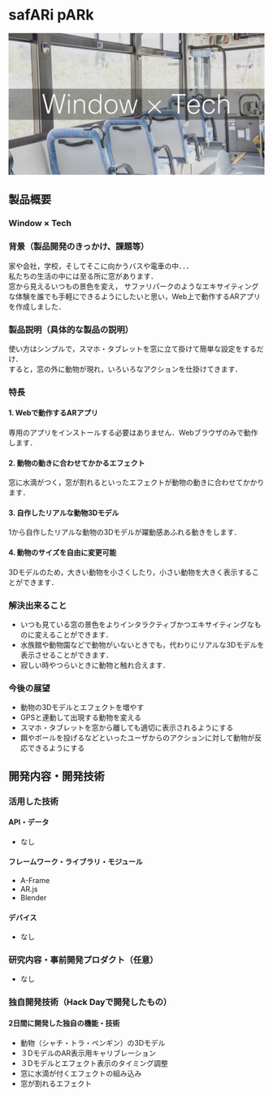 # safARi pARk
[![](icon.png)](https://www.youtube.com/watch?v=9qqb6DSn8jo&feature=youtu.be)

## 製品概要
### Window × Tech

### 背景（製品開発のきっかけ、課題等）
家や会社，学校，そしてそこに向かうバスや電車の中．．．<br>
私たちの生活の中には至る所に窓があります．<br>
窓から見えるいつもの景色を変え，
サファリパークのようなエキサイティングな体験を誰でも手軽にできるようにしたいと思い，Web上で動作するARアプリを作成しました．

### 製品説明（具体的な製品の説明）
使い方はシンプルで，スマホ・タブレットを窓に立て掛けて簡単な設定をするだけ．<br>
すると，窓の外に動物が現れ，いろいろなアクションを仕掛けてきます．

### 特長

#### 1. Webで動作するARアプリ
専用のアプリをインストールする必要はありません．Webブラウザのみで動作します．
#### 2. 動物の動きに合わせてかかるエフェクト
窓に水滴がつく，窓が割れるといったエフェクトが動物の動きに合わせてかかります．
#### 3. 自作したリアルな動物3Dモデル
1から自作したリアルな動物の3Dモデルが躍動感あふれる動きをします．
#### 4. 動物のサイズを自由に変更可能
3Dモデルのため，大きい動物を小さくしたり，小さい動物を大きく表示することができます．

### 解決出来ること
* いつも見ている窓の景色をよりインタラクティブかつエキサイティングなものに変えることができます．
* 水族館や動物園などで動物がいないときでも，代わりにリアルな3Dモデルを表示させることができます．
* 寂しい時やつらいときに動物と触れ合えます．


### 今後の展望
* 動物の3Dモデルとエフェクトを増やす<br>
* GPSと連動して出現する動物を変える<br>
* スマホ・タブレットを窓から離しても適切に表示されるようにする<br>
* 餌やボールを投げるなどといったユーザからのアクションに対して動物が反応できるようにする

## 開発内容・開発技術
### 活用した技術

#### API・データ
* なし

#### フレームワーク・ライブラリ・モジュール
* A-Frame
* AR.js
* Blender

#### デバイス
* なし

### 研究内容・事前開発プロダクト（任意）
* なし 

### 独自開発技術（Hack Dayで開発したもの）
#### 2日間に開発した独自の機能・技術
* 動物（シャチ・トラ・ペンギン）の3Dモデル
* ３DモデルのAR表示用キャリブレーション
* ３Dモデルとエフェクト表示のタイミング調整
* 窓に水滴が付くエフェクトの組み込み
* 窓が割れるエフェクト

